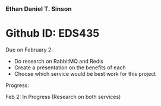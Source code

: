 ### Ethan Daniel T. Sinson
# Github ID: EDS435

Due on February 2:
- Do research on RabbitMQ and Redis
- Create a presentation on the benefits of each
- Choose which service would be best work for this project

Progress:

Feb 2: In Progress (Research on both services)